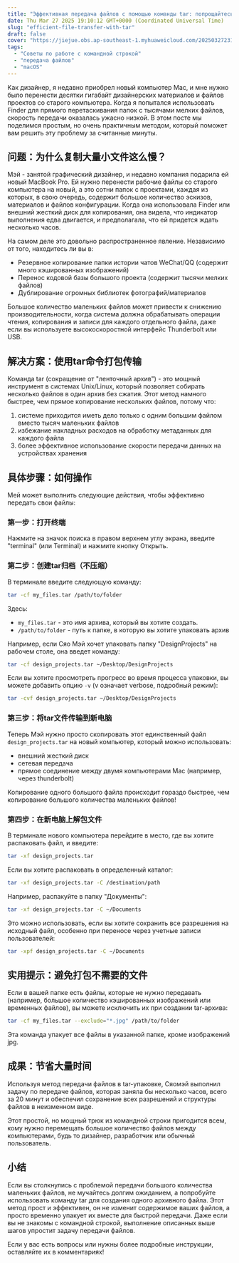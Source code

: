 ```yaml
---
title: "Эффективная передача файлов с помощью команды tar: попрощайтесь с долгим ожиданием!"
date: Thu Mar 27 2025 19:10:12 GMT+0000 (Coordinated Universal Time)
slug: "efficient-file-transfer-with-tar"
draft: false
cover: "https://jiejue.obs.ap-southeast-1.myhuaweicloud.com/20250327231241540.webp"
tags:
  - "Советы по работе с командной строкой"
  - "передача файлов"
  - "macOS"
---
```


Как дизайнер, я недавно приобрел новый компьютер Mac, и мне нужно было перенести десятки гигабайт дизайнерских материалов и файлов проектов со старого компьютера. Когда я попытался использовать Finder для прямого перетаскивания папок с тысячами мелких файлов, скорость передачи оказалась ужасно низкой. В этом посте мы поделимся простым, но очень практичным методом, который поможет вам решить эту проблему за считанные минуты.

<!--more-->

## 问题：为什么复制大量小文件这么慢？

Мэй - занятой графический дизайнер, и недавно компания подарила ей новый MacBook Pro. Ей нужно перенести рабочие файлы со старого компьютера на новый, а это сотни папок с проектами, каждая из которых, в свою очередь, содержит большое количество эскизов, материалов и файлов конфигурации. Когда она использовала Finder или внешний жесткий диск для копирования, она видела, что индикатор выполнения едва двигается, и предполагала, что ей придется ждать несколько часов.

На самом деле это довольно распространенное явление. Независимо от того, находитесь ли вы в:
- Резервное копирование папки истории чатов WeChat/QQ (содержит много кэшированных изображений)
- Перенос кодовой базы большого проекта (содержит тысячи мелких файлов)
- Дублирование огромных библиотек фотографий/материалов

Большое количество маленьких файлов может привести к снижению производительности, когда система должна обрабатывать операции чтения, копирования и записи для каждого отдельного файла, даже если вы используете высокоскоростной интерфейс Thunderbolt или USB.

## 解决方案：使用tar命令打包传输

Команда tar (сокращение от "ленточный архив") - это мощный инструмент в системах Unix/Linux, который позволяет собирать несколько файлов в один архив без сжатия. Этот метод намного быстрее, чем прямое копирование нескольких файлов, потому что:

1. системе приходится иметь дело только с одним большим файлом вместо тысяч маленьких файлов
2. избежание накладных расходов на обработку метаданных для каждого файла
3. более эффективное использование скорости передачи данных на устройствах хранения

## 具体步骤：如何操作

Мей может выполнить следующие действия, чтобы эффективно передать свои файлы:

### 第一步：打开终端

Нажмите на значок поиска в правом верхнем углу экрана, введите "terminal" (или Terminal) и нажмите кнопку Открыть.

### 第二步：创建tar归档（不压缩）

В терминале введите следующую команду:

```bash
tar -cf my_files.tar /path/to/folder
```

Здесь:
- `my_files.tar` - это имя архива, который вы хотите создать.
- `/path/to/folder` - путь к папке, в которую вы хотите упаковать архив

Например, если Сяо Мэй хочет упаковать папку "DesignProjects" на рабочем столе, она введет команду:

```bash
tar -cf design_projects.tar ~/Desktop/DesignProjects
```

Если вы хотите просмотреть прогресс во время процесса упаковки, вы можете добавить опцию `-v` (v означает verbose, подробный режим):

```bash
tar -cvf design_projects.tar ~/Desktop/DesignProjects
```

### 第三步：将tar文件传输到新电脑

Теперь Мэй нужно просто скопировать этот единственный файл `design_projects.tar` на новый компьютер, который можно использовать:
- внешний жесткий диск
- сетевая передача
- прямое соединение между двумя компьютерами Mac (например, через thunderbolt)

Копирование одного большого файла происходит гораздо быстрее, чем копирование большого количества маленьких файлов!

### 第四步：在新电脑上解包文件

В терминале нового компьютера перейдите в место, где вы хотите распаковать файл, и введите:

```bash
tar -xf design_projects.tar
```

Если вы хотите распаковать в определенный каталог:

```bash
tar -xf design_projects.tar -C /destination/path
```

Например, распакуйте в папку "Документы":

```bash
tar -xf design_projects.tar -C ~/Documents
```

Это можно использовать, если вы хотите сохранить все разрешения на исходный файл, особенно при переносе через учетные записи пользователей:

```bash
tar -xpf design_projects.tar -C ~/Documents
```

## 实用提示：避免打包不需要的文件

Если в вашей папке есть файлы, которые не нужно передавать (например, большое количество кэшированных изображений или временных файлов), вы можете исключить их при создании tar-архива:

```bash
tar -cf my_files.tar --exclude="*.jpg" /path/to/folder
```

Эта команда упакует все файлы в указанной папке, кроме изображений jpg.

## 成果：节省大量时间

Используя метод передачи файлов в tar-упаковке, Сяомэй выполнил задачу по передаче файлов, которая заняла бы несколько часов, всего за 20 минут и обеспечил сохранение всех разрешений и структуры файлов в неизменном виде.

Этот простой, но мощный трюк из командной строки пригодится всем, кому нужно перемещать большое количество файлов между компьютерами, будь то дизайнер, разработчик или обычный пользователь.

## 小结

Если вы столкнулись с проблемой передачи большого количества маленьких файлов, не мучайтесь долгим ожиданием, а попробуйте использовать команду tar для создания одного архивного файла. Этот метод прост и эффективен, он не изменит содержимое ваших файлов, а просто временно упакует их вместе для быстрой передачи. Даже если вы не знакомы с командной строкой, выполнение описанных выше шагов упростит задачу передачи файлов.

Если у вас есть вопросы или нужны более подробные инструкции, оставляйте их в комментариях!